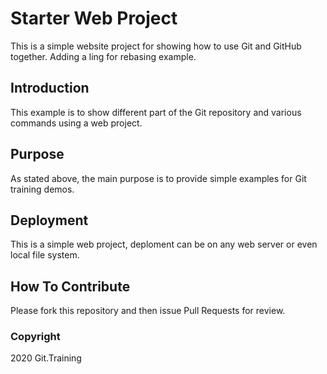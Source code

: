 # Starter Web Project

This is a simple website project for showing how to use Git and GitHub together. Adding a ling for rebasing example.

## Introduction

This example is to show different part of the Git repository and various commands using a web project.

## Purpose

As stated above, the main purpose is to provide simple examples for Git training demos.

## Deployment

This is a simple web project, deploment can be on any web server or even local file system.

## How To Contribute

Please fork this repository and then issue Pull Requests for review.

### Copyright

2020 Git.Training